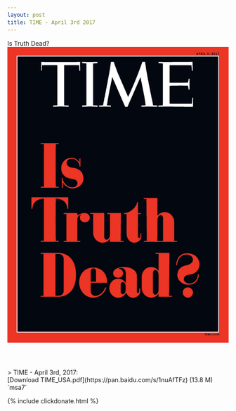 ```yaml
---
layout: post
title: TIME - April 3rd 2017
---
```


<div class="message">
	Is Truth Dead?
</div>

<header class="xmas">
<div class="cover upload">
<img src="/public/img/time/tm_usa_2017.04.03.jpg" />
</div>
</header>
<!--more-->
> TIME - April 3rd, 2017:<br/>
[Download TIME_USA.pdf](https://pan.baidu.com/s/1nuAfTFz) (13.8 M)&ensp;
`msa7`

{% include clickdonate.html %}
